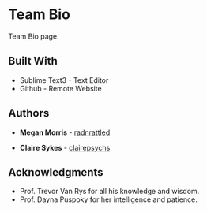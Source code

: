 # Team Bio

Team Bio page.


## Built With

* Sublime Text3 - Text Editor
* Github - Remote Website


## Authors

* **Megan Morris** - [radnrattled](https://github.com/radnrattled)

* **Claire Sykes** - [clairepsychs](https://github.com/clairepsychs)



## Acknowledgments

* Prof. Trevor Van Rys for all his knowledge and wisdom.
* Prof. Dayna Puspoky for her intelligence and patience.